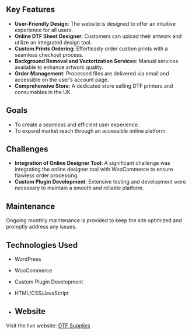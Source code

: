 ## Key Features
- **User-Friendly Design**: The website is designed to offer an intuitive experience for all users.
- **Online DTF Sheet Designer**: Customers can upload their artwork and utilize an integrated design tool.
- **Custom Prints Ordering**: Effortlessly order custom prints with a seamless checkout process.
- **Background Removal and Vectorization Services**: Manual services available to enhance artwork quality.
- **Order Management**: Processed files are delivered via email and accessible on the user’s account page.
- **Comprehensive Store**: A dedicated store selling DTF printers and consumables in the UK.

## Goals
- To create a seamless and efficient user experience.
- To expand market reach through an accessible online platform.

## Challenges
- **Integration of Online Designer Tool**: A significant challenge was integrating the online designer tool with WooCommerce to ensure flawless order processing.
- **Custom Plugin Development**: Extensive testing and development were necessary to maintain a smooth and reliable platform.

## Maintenance
Ongoing monthly maintenance is provided to keep the site optimized and promptly address any issues.

## Technologies Used
- WordPress
- WooCommerce
- Custom Plugin Development
- HTML/CSS/JavaScript

- ## Website
Visit the live website: [DTF Supplies](https://dtfsupplies.co.uk)
